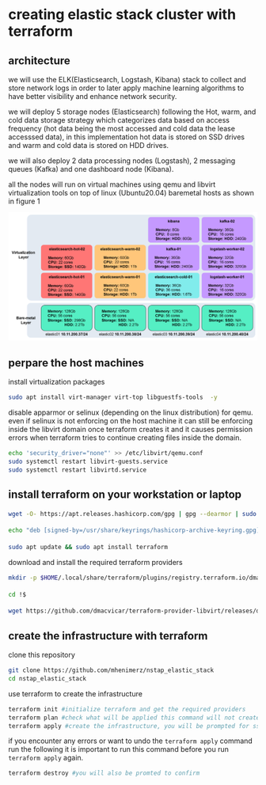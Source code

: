 # creating elastic stack cluster with terraform

## architecture

we will use the ELK(Elasticsearch, Logstash, Kibana) stack to collect and store network logs in order to later apply machine learning algorithms to have better visibility and enhance network security.

we will deploy 5 storage nodes (Elasticsearch) following the Hot, warm, and cold data storage strategy which categorizes data based on access frequency (hot data being the most accessed and cold data the lease accesssed data), in this implementation hot data is stored on SSD drives and warm and cold data is stored on HDD drives.

we will also deploy 2 data processing nodes (Logstash), 2 messaging queues (Kafka) and one dashboard node (Kibana).

all the nodes will run on virtual machines using qemu and libvirt virtualization tools on top of linux (Ubuntu20.04) baremetal hosts as shown in figure 1

![architecture](assets/architecture.png "Figure 01: ELK deployment architecture")


## perpare the host machines

install virtualization packages

```bash
sudo apt install virt-manager virt-top libguestfs-tools  -y
````

disable apparmor or selinux (depending on the linux distribution) for qemu.
even if selinux is not enforcing on the host machine it can still be enforcing inside the libvirt domain once terraform creates it and it causes permission errors when terraform tries to continue creating files inside the domain.

```bash
echo 'security_driver="none"' >> /etc/libvirt/qemu.conf
sudo systemctl restart libvirt-guests.service
sudo systemctl restart libvirtd.service
```

## install terraform on your workstation or laptop

```bash
wget -O- https://apt.releases.hashicorp.com/gpg | gpg --dearmor | sudo tee /usr/share/keyrings/hashicorp-archive-keyring.gpg

echo "deb [signed-by=/usr/share/keyrings/hashicorp-archive-keyring.gpg] https://apt.releases.hashicorp.com $(lsb_release -cs) main" | sudo tee /etc/apt/sources.list.d/hashicorp.list

sudo apt update && sudo apt install terraform
```

download and install the required terraform providers

```bash
mkdir -p $HOME/.local/share/terraform/plugins/registry.terraform.io/dmacvicar/libvirt/0.6.3/linux_amd64/

cd !$

wget https://github.com/dmacvicar/terraform-provider-libvirt/releases/download/v0.6.3/terraform-provider-libvirt-0.6.3+git.1604843676.67f4f2aa.Ubuntu_20.04.amd64.tar.gz
```

## create the infrastructure with terraform

clone this repository
```bash
git clone https://github.com/mhenimerz/nstap_elastic_stack
cd nstap_elastic_stack
```

use terraform to create the infrastructure
```bash
terraform init #initialize terraform and get the required providers
terraform plan #check what will be applied this command will not create anything
terraform apply #create the infrastructure, you will be prompted for ssh passwords and to confirm the creation by typing 'yes'
```

if you encounter any errors or want to undo the `terraform apply` command run the following
it is important to run this command before you run `terraform apply` again.
```bash
terraform destroy #you will also be promted to confirm
````
